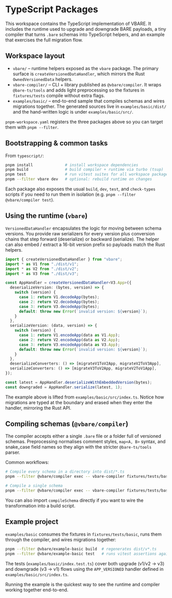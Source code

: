 # TypeScript Packages

This workspace contains the TypeScript implementation of VBARE. It includes the runtime used to upgrade and downgrade BARE payloads, a tiny compiler that turns `.bare` schemas into TypeScript helpers, and an example that exercises the full migration flow.

## Workspace layout

- `vbare/` – runtime helpers exposed as the `vbare` package. The primary surface is `createVersionedDataHandler`, which mirrors the Rust `OwnedVersionedData` helpers.
- `vbare-compiler/` – CLI + library published as `@vbare/compiler`. It wraps `@bare-ts/tools` and adds light preprocessing so the fixtures in `fixtures/tests` compile without extra flags.
- `examples/basic/` – end-to-end sample that compiles schemas and wires migrations together. The generated sources live in `examples/basic/dist/` and the hand-written logic is under `examples/basic/src/`.

`pnpm-workspace.yaml` registers the three packages above so you can target them with `pnpm --filter`.

## Bootstrapping & common tasks

From `typescript/`:

```bash
pnpm install              # install workspace dependencies
pnpm build                # build compiler + runtime via turbo (tsup)
pnpm test                 # run vitest suites for all workspace packages
pnpm --filter vbare dev   # optional: rebuild runtime on changes
```

Each package also exposes the usual `build`, `dev`, `test`, and `check-types` scripts if you need to run them in isolation (e.g. `pnpm --filter @vbare/compiler test`).

## Using the runtime (`vbare`)

`VersionedDataHandler` encapsulates the logic for moving between schema versions. You provide raw serializers for every version plus conversion chains that step forward (deserialize) or backward (serialize). The helper can also embed / extract a 16-bit version prefix so payloads match the Rust helpers.

```ts
import { createVersionedDataHandler } from "vbare";
import * as V1 from "./dist/v1";
import * as V2 from "./dist/v2";
import * as V3 from "./dist/v3";

const AppHandler = createVersionedDataHandler<V3.App>({
  deserializeVersion: (bytes, version) => {
    switch (version) {
      case 1: return V1.decodeApp(bytes);
      case 2: return V2.decodeApp(bytes);
      case 3: return V3.decodeApp(bytes);
      default: throw new Error(`invalid version: ${version}`);
    }
  },
  serializeVersion: (data, version) => {
    switch (version) {
      case 1: return V1.encodeApp(data as V1.App);
      case 2: return V2.encodeApp(data as V2.App);
      case 3: return V3.encodeApp(data as V3.App);
      default: throw new Error(`invalid version: ${version}`);
    }
  },
  deserializeConverters: () => [migrateV1ToV2App, migrateV2ToV3App],
  serializeConverters: () => [migrateV3ToV2App, migrateV2ToV1App],
});

const latest = AppHandler.deserializeWithEmbeddedVersion(bytes);
const downgraded = AppHandler.serialize(latest, 1);
```

The example above is lifted from `examples/basic/src/index.ts`. Notice how migrations are typed at the boundary and erased when they enter the handler, mirroring the Rust API.

## Compiling schemas (`@vbare/compiler`)

The compiler accepts either a single `.bare` file or a folder full of versioned schemas. Preprocessing normalises comment styles, `map<A, B>` syntax, and snake_case field names so they align with the stricter `@bare-ts/tools` parser.

Common workflows:

```bash
# Compile every schema in a directory into dist/*.ts
pnpm --filter @vbare/compiler exec -- vbare-compiler fixtures/tests/basic --out-dir examples/basic/dist

# Compile a single schema
pnpm --filter @vbare/compiler exec -- vbare-compiler fixtures/tests/basic/v3.bare --output tmp/v3.ts
```

You can also import `compileSchema` directly if you want to wire the transformation into a build script.

## Example project

`examples/basic` consumes the fixtures in `fixtures/tests/basic`, runs them through the compiler, and wires migrations together:

```bash
pnpm --filter @vbare/example-basic build  # regenerates dist/v*.ts
pnpm --filter @vbare/example-basic test   # runs vitest assertions against migrations
```

The tests (`examples/basic/index.test.ts`) cover both upgrade (v1/v2 → v3) and downgrade (v3 → v1) flows using the `APP_VERSIONED` handler defined in `examples/basic/src/index.ts`.

Running the example is the quickest way to see the runtime and compiler working together end-to-end.

